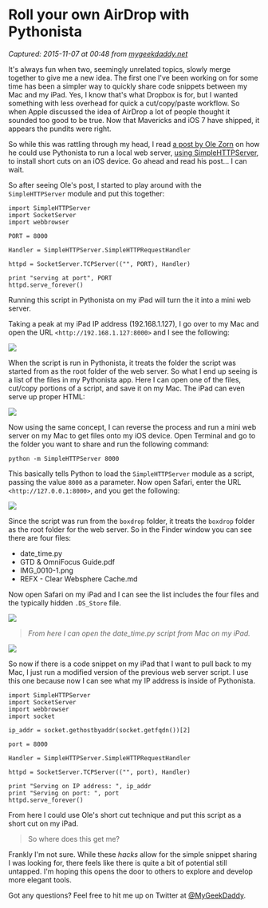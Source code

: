 # Roll your own AirDrop with Pythonista

_Captured: 2015-11-07 at 00:48 from [mygeekdaddy.net](http://mygeekdaddy.net/2014/01/20/roll-your-own-airdrop-with-pythonista/)_

It's always fun when two, seemingly unrelated topics, slowly merge together to give me a new idea. The first one I've been working on for some time has been a simpler way to quickly share code snippets between my Mac and my iPad. Yes, I know that's what Dropbox is for, but I wanted something with less overhead for quick a cut/copy/paste workflow. So when Apple discussed the idea of AirDrop a lot of people thought it sounded too good to be true. Now that Mavericks and iOS 7 have shipped, it appears the pundits were right.

So while this was rattling through my head, I read [a post by Ole Zorn](http://olemoritz.net/custom-homescreen-icons-with-pythonista.html) on how he could use Pythonista to run a local web server, [using SimpleHTTPServer](http://omz-software.com/pythonista/docs/library/simplehttpserver.html#module-SimpleHTTPServer), to install short cuts on an iOS device. Go ahead and read his post… I can wait.

So after seeing Ole's post, I started to play around with the ` SimpleHTTPServer` module and put this together:
    
    
    import SimpleHTTPServer
    import SocketServer
    import webbrowser
    
    PORT = 8000
    
    Handler = SimpleHTTPServer.SimpleHTTPRequestHandler
    
    httpd = SocketServer.TCPServer(("", PORT), Handler)
    
    print "serving at port", PORT
    httpd.serve_forever()

Running this script in Pythonista on my iPad will turn the it into a mini web server.

Taking a peak at my iPad IP address (192.168.1.127), I go over to my Mac and open the URL `<http://192.168.1.127:8000>` and I see the following: 

![](http://share.mygeekdaddy.me/ipad_list_on_mac_2014-01-19.png)

When the script is run in Pythonista, it treats the folder the script was started from as the root folder of the web server. So what I end up seeing is a list of the files in my Pythonista app. Here I can open one of the files, cut/copy portions of a script, and save it on my Mac. The iPad can even serve up proper HTML:

![](http://share.mygeekdaddy.me/ipad_html_page_2014-01-19.png)

Now using the same concept, I can reverse the process and run a mini web server on my Mac to get files onto my iOS device. Open Terminal and go to the folder you want to share and run the following command:
    
    
    python -m SimpleHTTPServer 8000
    

This basically tells Python to load the `SimpleHTTPServer` module as a script, passing the value `8000` as a parameter. Now open Safari, enter the URL `<http://127.0.0.1:8000>`, and you get the following:

![](http://share.mygeekdaddy.me/Running_on_Mac_2014-01-19.png)

Since the script was run from the `boxdrop` folder, it treats the `boxdrop` folder as the root folder for the web server. So in the Finder window you can see there are four files:

  * date_time.py
  * GTD & OmniFocus Guide.pdf
  * IMG_0010-1.png
  * REFX - Clear Websphere Cache.md

Now open Safari on my iPad and I can see the list includes the four files and the typically hidden `.DS_Store` file.

![](http://share.mygeekdaddy.me/_img_BLOGX_Roll_your_own_AirDrop_2014_01_19_222310.png)

> _From here I can open the date_time.py script from Mac on my iPad._

![](http://share.mygeekdaddy.me/_img_BLOGX_Roll_your_own_AirDrop_2014_01_19_223311.png)

So now if there is a code snippet on my iPad that I want to pull back to my Mac, I just run a modified version of the previous web server script. I use this one because now I can see what my IP address is inside of Pythonista.
    
    
    import SimpleHTTPServer
    import SocketServer
    import webbrowser
    import socket
    
    ip_addr = socket.gethostbyaddr(socket.getfqdn())[2]
    
    port = 8000
    
    Handler = SimpleHTTPServer.SimpleHTTPRequestHandler
    
    httpd = SocketServer.TCPServer(("", port), Handler)
    
    print "Serving on IP address: ", ip_addr
    print "Serving on port: ", port
    httpd.serve_forever()

From here I could use Ole's short cut technique and put this script as a short cut on my iPad.

> So where does this get me?

Frankly I'm not sure. While these _hacks_ allow for the simple snippet sharing I was looking for, there feels like there is quite a bit of potential still untapped. I'm hoping this opens the door to others to explore and develop more elegant tools.

Got any questions? Feel free to hit me up on Twitter at [@MyGeekDaddy](http://twitter.com/mygeekdaddy).
